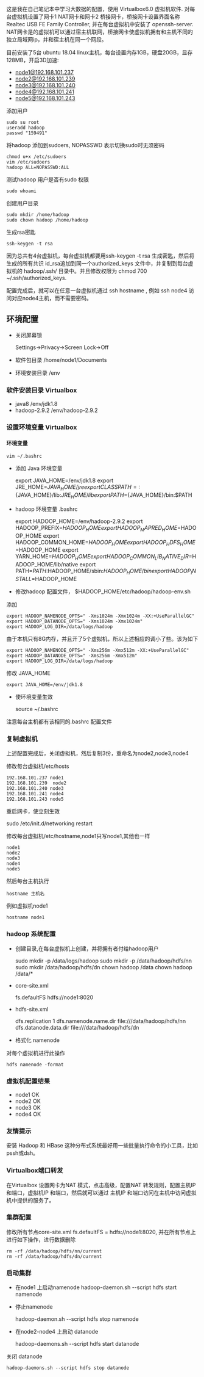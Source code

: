 


这是我在自己笔记本中学习大数据的配置，使用 Virtualbox6.0 虚拟机软件. 对每台虚拟机设置了网卡1 NAT网卡和网卡2 桥接网卡，桥接网卡设置界面名称 Realtec USB FE Family Controller, 并在每台虚拟机中安装了 openssh-server. NAT网卡是的虚拟机可以通过宿主机联网，桥接网卡使虚拟机拥有和主机不同的独立局域网ip，并和宿主机在同一个网段。

目前安装了5台 ubuntu 18.04 linux主机，每台设置内存1GB，硬盘20GB，显存128MB，开启3D加速:

* node1@192.168.101.237
* node2@192.168.101.239
* node3@192.168.101.240
* node4@192.168.101.241
* node5@192.168.101.243

添加用户

    sudo su root
    useradd hadoop
    passwd "159491"

将hadoop 添加到sudoers, NOPASSWD 表示切换sudo时无须密码

    chmod u+x /etc/sudoers
    vim /etc/sudoers
    hadoop ALL=NOPASSWD:ALL

测试hadoop 用户是否有sudo 权限

    sudo whoami

创建用户目录

    sudo mkdir /home/hadoop
    sudo chown hadoop /home/hadoop

生成rsa密匙

    ssh-keygen -t rsa

因为总共有4台虚拟机，每台虚拟机都要用ssh-keygen -t rsa 生成密匙，然后将生成的所有共识 id_rsa追加到同一个authorized_keys 文件中，并复制到每台虚拟机的 hadoop/.ssh/ 目录中。并且修改权限为 chmod 700 ~/.ssh/authorized_keys.

配置完成后，就可以在任意一台虚拟机通过 ssh hostname , 例如 ssh node4 访问对应node4主机，而不需要密码。

## 环境配置

* 关闭屏幕锁

    Settings->Privacy->Screen Lock->Off

* 软件包目录 /home/node1/Documents
* 环境安装目录 /env

### 软件安装目录 Virtualbox

* java8 /env/jdk1.8
* hadoop-2.9.2 /env/hadoop-2.9.2

### 设置环境变量 Virtualbox

#### 环境变量

    vim ~/.bashrc

* 添加 Java 环境变量

    export JAVA_HOME=/env/jdk1.8
    export JRE_HOME=${JAVA_HOME}/jre
    export CLASSPATH=:${JAVA_HOME}/lib:${JRE_HOME}/lib
    export PATH=${JAVA_HOME}/bin:$PATH

* hadoop 环境变量 .bashrc

    export HADOOP_HOME=/env/hadoop-2.9.2
    export HADOOP_PREFIX=$HADOOP_HOME
    export HADOOP_MAPRED_HOME=$HADOOP_HOME
    export HADOOP_COMMON_HOME=$HADOOP_HOME
    export HADOOP_HDFS_HOME=$HADOOP_HOME
    export YARN_HOME=$HADOOP_HOME
    export HADOOP_COMMON_LIB_NATIVE_DIR=$HADOOP_HOME/lib/native
    export PATH=$PATH:$HADOOP_HOME/sbin:$HADOOP_HOME/bin
    export HADOOP_INSTALL=$HADOOP_HOME

* 修改hadoop 配置文件， $HADOOP_HOME/etc/hadoop/hadoop-env.sh

添加

    export HADOOP_NAMENODE_OPTS=" -Xms1024m -Xmx1024m -XX:+UseParallelGC"
    export HADOOP_DATANODE_OPTS=" -Xms1024m -Xmx1024m"
    export HADOOP_LOG_DIR=/data/logs/hadoop

由于本机只有8G内存，并且开了5个虚拟机，所以上述相应的调小了些。该为如下

    export HADOOP_NAMENODE_OPTS=" -Xms256m -Xmx512m -XX:+UseParallelGC"
    export HADOOP_DATANODE_OPTS=" -Xms256m -Xmx512m"
    export HADOOP_LOG_DIR=/data/logs/hadoop

修改 JAVA_HOME

    export JAVA_HOME=/env/jdk1.8




* 使环境变量生效

    source ~/.bashrc

注意每台主机都有该相同的.bashrc 配置文件

### 复制虚拟机

上述配置完成后，关闭虚拟机，然后复制3份，重命名为node2,node3,node4

修改每台虚拟机/etc/hosts

    192.168.101.237 node1
    192.168.101.239  node2
    192.168.101.240 node3
    192.168.101.241 node4
    192.168.101.243 node5

重启网卡，使立刻生效

sudo /etc/init.d/networking restart

修改每台虚拟机/etc/hostname,node1只写node1,其他也一样

    node1
    node2
    node3
    node4
    node5

然后每台主机执行

    hostname 主机名

例如虚拟机node1

    hostname node1

### hadoop 系统配置

* 创建目录,在每台虚拟机上创建，并将拥有者付给hadoop用户

    sudo mkdir -p /data/logs/hadoop
    sudo mkdir -p /data/hadoop/hdfs/nn
    sudo mkdir /data/hadoop/hdfs/dn
    chown hadoop /data
    chown hadoop /data/*

* core-site.xml

    <configuration>
        <property>
                <name>fs.defaultFS</name>
                <!-- 此处每台虚拟机的地址做相应调整，如node1,node2-->
                <value>hdfs://node1:8020</value>
        </property>
    </configuration>

* hdfs-site.xml

     <property>
                <name>dfs.replication</name>
                <value>1</value>
        </property>
        <property>
                <name>dfs.namenode.name.dir</name>
                <value>file:///data/hadoop/hdfs/nn</value>
        </property>
        <property>
                <name>dfs.datanode.data.dir</name>
                <value>file:///data/hadoop/hdfs/dn</value>
        </property>

* 格式化 namenode

对每个虚拟机进行此操作

    hdfs namenode -format

### 虚拟机配置结果

* node1 OK
* node2 OK
* node3 OK
* node4 OK

### 友情提示

安装 Hadoop 和 HBase 这种分布式系统最好用一些批量执行命令的小工具，比如pssh或dsh。

### Virtualbox端口转发

在Virtualbox 设置网卡为NAT 模式，点击高级，配置NAT 转发规则，配置主机IP 和端口，虚拟机IP 和端口，然后就可以通过 主机IP 和端口访问在主机中访问虚拟机中提供的服务了。

### 集群配置

修改所有节点core-site.xml fs.defaultFS = hdfs://node1:8020, 并在所有节点上进行如下操作，进行数据删除

    rm -rf /data/hadoop/hdfs/nn/current
    rm -rf /data/hadoop/hdfs/dn/current

### 启动集群

* 在node1 上启动namenode
    hadoop-daemon.sh --script hdfs start namenode

* 停止namenode

    hadoop-daemon.sh --script hdfs stop namenode

* 在node2-node4 上启动 datanode

    hadoop-daemons.sh --script hdfs start datanode

关闭 datanode

    hadoop-daemons.sh --script hdfs stop datanode